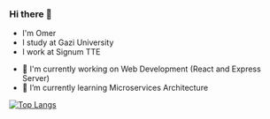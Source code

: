 ### Hi there 👋
- I'm Omer
- I study at Gazi University
- I work at Signum TTE

<!--
**OmBayus/OmBayus** is a ✨ _special_ ✨ repository because its `README.md` (this file) appears on your GitHub profile.

Here are some ideas to get you started:

- 🔭 I’m currently working on ...
- 🌱 I’m currently learning ...
- 👯 I’m looking to collaborate on ...
- 🤔 I’m looking for help with ...
- 💬 Ask me about ...
- 📫 How to reach me: ...
- 😄 Pronouns: ...
- ⚡ Fun fact: ...
-->


- 🔭 I'm currently working on Web Development (React and Express Server)
- 🌱 I’m currently learning Microservices Architecture

[![Top Langs](https://github-readme-stats.vercel.app/api/top-langs/?username=ombayus&theme=radical&layout=compact)](https://github.com/ombayus)
